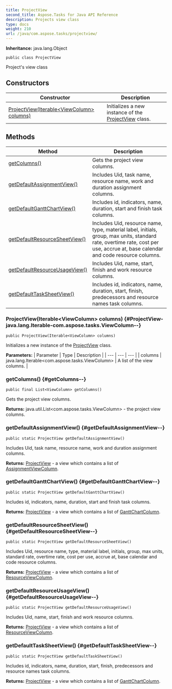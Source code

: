 ```yaml
---
title: ProjectView
second_title: Aspose.Tasks for Java API Reference
description: Projects view class
type: docs
weight: 210
url: /java/com.aspose.tasks/projectview/
---
```


**Inheritance:**
java.lang.Object
```
public class ProjectView
```

Project's view class
## Constructors

| Constructor | Description |
| --- | --- |
| [ProjectView(Iterable&lt;ViewColumn&gt; columns)](#ProjectView-java.lang.Iterable-com.aspose.tasks.ViewColumn--) | Initializes a new instance of the [ProjectView](../../com.aspose.tasks/projectview) class. |
## Methods

| Method | Description |
| --- | --- |
| [getColumns()](#getColumns--) | Gets the project view columns. |
| [getDefaultAssignmentView()](#getDefaultAssignmentView--) | Includes Uid, task name, resource name, work and duration assignment columns. |
| [getDefaultGanttChartView()](#getDefaultGanttChartView--) | Includes id, indicators, name, duration, start and finish task columns. |
| [getDefaultResourceSheetView()](#getDefaultResourceSheetView--) | Includes Uid, resource name, type, material label, initials, group, max units, standard rate, overtime rate, cost per use, accrue at, base calendar and code resource columns. |
| [getDefaultResourceUsageView()](#getDefaultResourceUsageView--) | Includes Uid, name, start, finish and work resource columns. |
| [getDefaultTaskSheetView()](#getDefaultTaskSheetView--) | Includes id, indicators, name, duration, start, finish, predecessors and resource names task columns. |
### ProjectView(Iterable&lt;ViewColumn&gt; columns) {#ProjectView-java.lang.Iterable-com.aspose.tasks.ViewColumn--}
```
public ProjectView(Iterable<ViewColumn> columns)
```


Initializes a new instance of the [ProjectView](../../com.aspose.tasks/projectview) class.

**Parameters:**
| Parameter | Type | Description |
| --- | --- | --- |
| columns | java.lang.Iterable&lt;com.aspose.tasks.ViewColumn&gt; | A list of the view columns. |

### getColumns() {#getColumns--}
```
public final List<ViewColumn> getColumns()
```


Gets the project view columns.

**Returns:**
java.util.List&lt;com.aspose.tasks.ViewColumn&gt; - the project view columns.
### getDefaultAssignmentView() {#getDefaultAssignmentView--}
```
public static ProjectView getDefaultAssignmentView()
```


Includes Uid, task name, resource name, work and duration assignment columns.

**Returns:**
[ProjectView](../../com.aspose.tasks/projectview) - a view which contains a list of [AssignmentViewColumn](../../com.aspose.tasks/assignmentviewcolumn).
### getDefaultGanttChartView() {#getDefaultGanttChartView--}
```
public static ProjectView getDefaultGanttChartView()
```


Includes id, indicators, name, duration, start and finish task columns.

**Returns:**
[ProjectView](../../com.aspose.tasks/projectview) - a view which contains a list of [GanttChartColumn](../../com.aspose.tasks/ganttchartcolumn).
### getDefaultResourceSheetView() {#getDefaultResourceSheetView--}
```
public static ProjectView getDefaultResourceSheetView()
```


Includes Uid, resource name, type, material label, initials, group, max units, standard rate, overtime rate, cost per use, accrue at, base calendar and code resource columns.

**Returns:**
[ProjectView](../../com.aspose.tasks/projectview) - a view which contains a list of [ResourceViewColumn](../../com.aspose.tasks/resourceviewcolumn).
### getDefaultResourceUsageView() {#getDefaultResourceUsageView--}
```
public static ProjectView getDefaultResourceUsageView()
```


Includes Uid, name, start, finish and work resource columns.

**Returns:**
[ProjectView](../../com.aspose.tasks/projectview) - a view which contains a list of [ResourceViewColumn](../../com.aspose.tasks/resourceviewcolumn).
### getDefaultTaskSheetView() {#getDefaultTaskSheetView--}
```
public static ProjectView getDefaultTaskSheetView()
```


Includes id, indicators, name, duration, start, finish, predecessors and resource names task columns.

**Returns:**
[ProjectView](../../com.aspose.tasks/projectview) - a view which contains a list of [GanttChartColumn](../../com.aspose.tasks/ganttchartcolumn).

